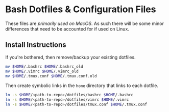 # Bash Dotfiles & Configuration Files

These files are _primarily used on MacOS_. As such there will be some minor differences that need to be accounted for if used on Linux.

## Install Instructions

If you're bothered, then remove/backup your existing dotfiles.

```sh
mv $HOME/.bashrc $HOME/.bashrc_old
mv $HOME/.vimrc $HOME/.vimrc_old
mv $HOME/.tmux.conf $HOME/.tmux.conf.old
```

Then create symbolic links in the `home` directory that links to each dotfile.

```sh
ln -s $HOME/<path-to-repo>/dotfiles/bashrc $HOME/.bashrc
ln -s $HOME/<path-to-repo>/dotfiles/vimrc $HOME/.vimrc
ln -s $HOME/<path-to-repo>/dotfiles/tmux.conf $HOME/.tmux.conf
```

